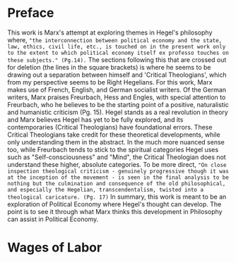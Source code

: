 ﻿

# Preface
This work is Marx's attempt at exploring themes in Hegel's philosophy where,  `"the interconnection between political economy and the state, law, ethics, civil life, etc., is touched on in the present work only to the extent to which political economy itself ex professo touches on these subjects." (Pg.14).` The sections following this that are crossed out for deletion (the lines in the square brackets) is where he seems to be drawing out a separation between himself and 'Critical Theologians', which from my perspective seems to be Right Hegelians. For this work, Marx makes use of French, English, and German socialist writers. Of the German writers, Marx praises Freurbach, Hess and Engles, with special attention to  Freurbach, who he believes to be the starting point of a positive, naturalistic and humanistic criticism (Pg. 15).
Hegel stands as a real revolution in theory and Marx believes Hegel has yet to be fully explored, and its contemporaries (Critical Theologians) have foundational errors. These Critical Theologians  take credit for these theoretical developments, while only understanding them in the abstract. In the much more nuanced sense too, while Freurbach tends to stick to the spiritual categories Hegel uses such as "Self-consciousness" and "Mind", the Critical Theologian does not understand these higher, absolute categories. To be more direct, `"On close inspection theological criticism - genuinely progressive though it was at the inception of the movement - is seen in the final analysis to be nothing but the culmination and consequence of the old philosophical, and especially the Hegelian, transcendentalism, twisted into a theological caricature. (Pg. 17)`
In summary,  this work is meant to be an exploration of Political Economy where Hegel's thought can develop. The point is to see it through what Marx thinks this development in Philosophy can assist in Political Economy.

# Wages of Labor
